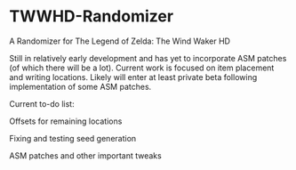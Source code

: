 # TWWHD-Randomizer
A Randomizer for The Legend of Zelda: The Wind Waker HD

Still in relatively early development and has yet to incorporate ASM patches (of which there will be a lot). Current work is focused on item placement and writing locations. Likely will enter at least private beta following implementation of some ASM patches.

Current to-do list:

Offsets for remaining locations

Fixing and testing seed generation

ASM patches and other important tweaks
